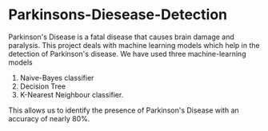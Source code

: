 # Parkinsons-Diesease-Detection
Parkinson's Disease is a fatal disease that causes brain damage and paralysis.
This project deals with machine learning models which help in the detection of Parkinson's disease. 
We have used three machine-learning models
1. Naive-Bayes classifier
2. Decision Tree
3. K-Nearest Neighbour classifier.

This allows us to identify the presence of Parkinson's Disease with an accuracy of nearly 80%.
